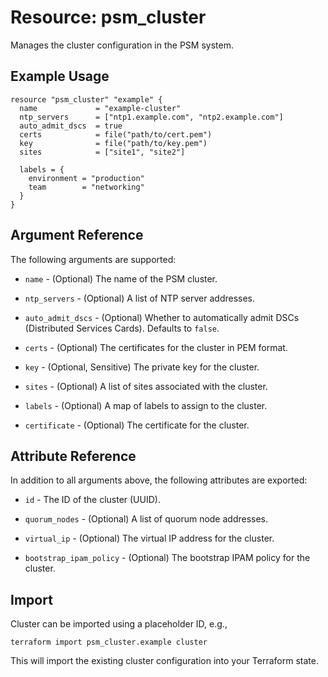 # Resource: psm_cluster

Manages the cluster configuration in the PSM system.

## Example Usage

```hcl
resource "psm_cluster" "example" {
  name             = "example-cluster"
  ntp_servers      = ["ntp1.example.com", "ntp2.example.com"]
  auto_admit_dscs  = true
  certs            = file("path/to/cert.pem")
  key              = file("path/to/key.pem")
  sites            = ["site1", "site2"]
  
  labels = {
    environment = "production"
    team        = "networking"
  }
}
```

## Argument Reference

The following arguments are supported:

* `name` - (Optional) The name of the PSM cluster.

* `ntp_servers` - (Optional) A list of NTP server addresses.

* `auto_admit_dscs` - (Optional) Whether to automatically admit DSCs (Distributed Services Cards). Defaults to `false`.

* `certs` - (Optional) The certificates for the cluster in PEM format.

* `key` - (Optional, Sensitive) The private key for the cluster.

* `sites` - (Optional) A list of sites associated with the cluster.

* `labels` - (Optional) A map of labels to assign to the cluster.

* `certificate` - (Optional) The certificate for the cluster.

## Attribute Reference

In addition to all arguments above, the following attributes are exported:

* `id` - The ID of the cluster (UUID).

* `quorum_nodes` - (Optional) A list of quorum node addresses.

* `virtual_ip` - (Optional) The virtual IP address for the cluster.

* `bootstrap_ipam_policy` - (Optional) The bootstrap IPAM policy for the cluster.

## Import

Cluster can be imported using a placeholder ID, e.g.,

```text
terraform import psm_cluster.example cluster
```

This will import the existing cluster configuration into your Terraform state.
